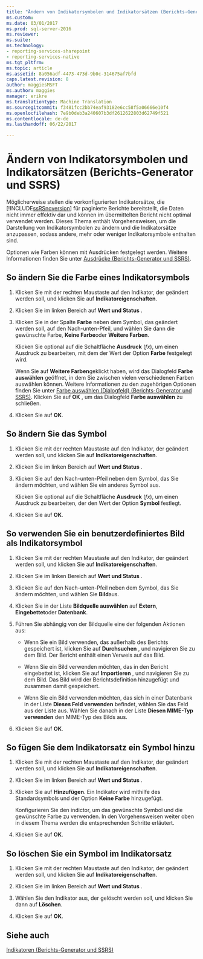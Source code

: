 ```yaml
---
title: "Ändern von Indikatorsymbolen und Indikatorsätzen (Berichts-Generator und SSRS) | Microsoft Docs"
ms.custom: 
ms.date: 03/01/2017
ms.prod: sql-server-2016
ms.reviewer: 
ms.suite: 
ms.technology:
- reporting-services-sharepoint
- reporting-services-native
ms.tgt_pltfrm: 
ms.topic: article
ms.assetid: 8a056adf-4473-473d-9b0c-314675af7bfd
caps.latest.revision: 8
author: maggiesMSFT
ms.author: maggies
manager: erikre
ms.translationtype: Machine Translation
ms.sourcegitcommit: f3481fcc2bb74eaf93182e6cc58f5a06666e10f4
ms.openlocfilehash: 7e9b0deb3a240607b3df2612622803d62749f521
ms.contentlocale: de-de
ms.lasthandoff: 06/22/2017

---
```

# <a name="change-indicator-icons-and-indicator-sets-report-builder-and-ssrs"></a>Ändern von Indikatorsymbolen und Indikatorsätzen (Berichts-Generator und SSRS)
  Möglicherweise stellen die vorkonfigurierten Indikatorsätze, die [!INCLUDE[ssRSnoversion](../../includes/ssrsnoversion-md.md)] für paginierte Berichte bereitstellt, die Daten nicht immer effektiv dar und können im übermittelten Bericht nicht optimal verwendet werden. Dieses Thema enthält Vorgehensweisen, um die Darstellung von Indikatorsymbolen zu ändern und die Indikatorsätze anzupassen, sodass andere, mehr oder weniger Indikatorsymbole enthalten sind.  
  
 Optionen wie Farben können mit Ausdrücken festgelegt werden. Weitere Informationen finden Sie unter [Ausdrücke &#40;Berichts-Generator und SSRS&#41;](../../reporting-services/report-design/expressions-report-builder-and-ssrs.md).  
  
## <a name="to-change-the-color-of-an-indicator-icon"></a>So ändern Sie die Farbe eines Indikatorsymbols  
  
1.  Klicken Sie mit der rechten Maustaste auf den Indikator, der geändert werden soll, und klicken Sie auf **Indikatoreigenschaften**.  
  
2.  Klicken Sie im linken Bereich auf **Wert und Status** .  
  
3.  Klicken Sie in der Spalte **Farbe** neben dem Symbol, das geändert werden soll, auf den Nach-unten-Pfeil, und wählen Sie dann die gewünschte Farbe, **Keine Farbe**oder **Weitere Farben**.  
  
     Klicken Sie optional auf die Schaltfläche **Ausdruck** (*fx*), um einen Ausdruck zu bearbeiten, mit dem der Wert der Option **Farbe** festgelegt wird.  
  
     Wenn Sie auf **Weitere Farben**geklickt haben, wird das Dialogfeld **Farbe auswählen** geöffnet, in dem Sie zwischen vielen verschiedenen Farben auswählen können. Weitere Informationen zu den zugehörigen Optionen finden Sie unter [Farbe auswählen (Dialogfeld) &#40;Berichts-Generator und SSRS&#41;](http://msdn.microsoft.com/library/ac7089a3-5c7b-4f53-8348-180610e86da2). Klicken Sie auf **OK** , um das Dialogfeld **Farbe auswählen** zu schließen.  
  
4.  Klicken Sie auf **OK**.  
  
## <a name="to-change-the-icon"></a>So ändern Sie das Symbol  
  
1.  Klicken Sie mit der rechten Maustaste auf den Indikator, der geändert werden soll, und klicken Sie auf **Indikatoreigenschaften**.  
  
2.  Klicken Sie im linken Bereich auf **Wert und Status** .  
  
3.  Klicken Sie auf den Nach-unten-Pfeil neben dem Symbol, das Sie ändern möchten, und wählen Sie ein anderes Symbol aus.  
  
     Klicken Sie optional auf die Schaltfläche **Ausdruck** (*fx*), um einen Ausdruck zu bearbeiten, der den Wert der Option **Symbol** festlegt.  
  
4.  Klicken Sie auf **OK**.  
  
## <a name="to-use-a-custom-image-as-an-indicator-icon"></a>So verwenden Sie ein benutzerdefiniertes Bild als Indikatorsymbol  
  
1.  Klicken Sie mit der rechten Maustaste auf den Indikator, der geändert werden soll, und klicken Sie auf **Indikatoreigenschaften**.  
  
2.  Klicken Sie im linken Bereich auf **Wert und Status** .  
  
3.  Klicken Sie auf den Nach-unten-Pfeil neben dem Symbol, das Sie ändern möchten, und wählen Sie **Bild**aus.  
  
4.  Klicken Sie in der Liste **Bildquelle auswählen** auf **Extern**, **Eingebettet**oder **Datenbank**.  
  
5.  Führen Sie abhängig von der Bildquelle eine der folgenden Aktionen aus:  
  
    -   Wenn Sie ein Bild verwenden, das außerhalb des Berichts gespeichert ist, klicken Sie auf **Durchsuchen** , und navigieren Sie zu dem Bild. Der Bericht enthält einen Verweis auf das Bild.  
  
    -   Wenn Sie ein Bild verwenden möchten, das in den Bericht eingebettet ist, klicken Sie auf **Importieren** , und navigieren Sie zu dem Bild. Das Bild wird der Berichtsdefinition hinzugefügt und zusammen damit gespeichert.  
  
    -   Wenn Sie ein Bild verwenden möchten, das sich in einer Datenbank in der Liste **Dieses Feld verwenden** befindet, wählen Sie das Feld aus der Liste aus. Wählen Sie danach in der Liste **Diesen MIME-Typ verwenden** den MIME-Typ des Bilds aus.  
  
6.  Klicken Sie auf **OK**.  
  
## <a name="to-add-an-icon-to-the-indicator-set"></a>So fügen Sie dem Indikatorsatz ein Symbol hinzu  
  
1.  Klicken Sie mit der rechten Maustaste auf den Indikator, der geändert werden soll, und klicken Sie auf **Indikatoreigenschaften**.  
  
2.  Klicken Sie im linken Bereich auf **Wert und Status** .  
  
3.  Klicken Sie auf **Hinzufügen**. Ein Indikator wird mithilfe des Standardsymbols und der Option **Keine Farbe** hinzugefügt.  
  
     Konfigurieren Sie den indictor, um das gewünschte Symbol und die gewünschte Farbe zu verwenden. In den Vorgehensweisen weiter oben in diesem Thema werden die entsprechenden Schritte erläutert.  
  
4.  Klicken Sie auf **OK**.  
  
## <a name="to-delete-an-icon-to-the-indicator-set"></a>So löschen Sie ein Symbol im Indikatorsatz  
  
1.  Klicken Sie mit der rechten Maustaste auf den Indikator, der geändert werden soll, und klicken Sie auf **Indikatoreigenschaften**.  
  
2.  Klicken Sie im linken Bereich auf **Wert und Status** .  
  
3.  Wählen Sie den Indikator aus, der gelöscht werden soll, und klicken Sie dann auf **Löschen**.  
  
4.  Klicken Sie auf **OK**.  
  
## <a name="see-also"></a>Siehe auch  
 [Indikatoren &#40;Berichts-Generator und SSRS&#41;](../../reporting-services/report-design/indicators-report-builder-and-ssrs.md)  
  
  
